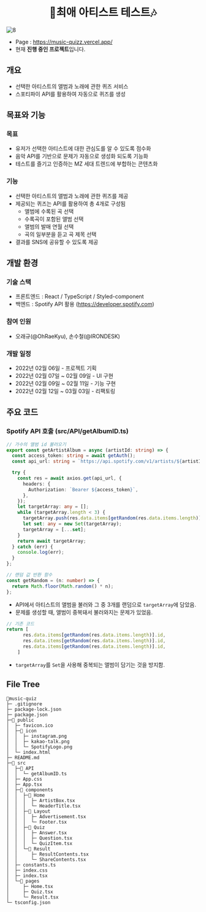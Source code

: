 <div align="center">
  <h1>🎵최애 아티스트 테스트🎶</h1>
</div>

![8](https://user-images.githubusercontent.com/87234410/154940264-8de8f832-46c7-4702-b6ad-51a2e963d4d9.jpg)

- Page : https://music-quizz.vercel.app/
- 현재 **진행 중인 프로젝트**입니다.

## 개요

- 선택한 아티스트의 앨범과 노래에 관한 퀴즈 서비스
- 스포티파이 API를 활용하여 자동으로 퀴즈를 생성

## 목표와 기능

### 목표

- 유저가 선택한 아티스트에 대한 관심도를 알 수 있도록 점수화
- 음악 API를 기반으로 문제가 자동으로 생성화 되도록 기능화
- 테스트를 즐기고 인증하는 MZ 세대 트렌드에 부합하는 콘텐츠화

### 기능

- 선택한 아티스트의 앨범과 노래에 관한 퀴즈를 제공
- 제공되는 퀴즈는 API를 활용하여 총 4개로 구성됨
  - 앨범에 수록된 곡 선택
  - 수록곡이 포함된 앨범 선택
  - 앨범의 발매 연월 선택
  - 곡의 일부분을 듣고 곡 제목 선택
- 결과를 SNS에 공유할 수 있도록 제공

## 개발 환경

### 기술 스택

- 프론트엔드 : React / TypeScript / Styled-component
- 백엔드 : Spotify API 활용 (https://developer.spotify.com)

### 참여 인원

- 오래규(@OhRaeKyu), 손수철(@IRONDESK)

### 개발 일정

- 2022년 02월 06일 - 프로젝트 기획
- 2022년 02월 07일 ~ 02월 09일 - UI 구현
- 2022년 02월 09일 ~ 02월 11일 - 기능 구현
- 2022년 02월 12일 ~ 03월 03일 - 리팩토링

## 주요 코드

### Spotify API 호출 (src/API/getAlbumID.ts)

```ts
// 가수의 앨범 id 불러오기
export const getArtistAlbum = async (artistId: string) => {
  const access_token: string = await getAuth();
  const api_url: string = `https://api.spotify.com/v1/artists/${artistId}/albums?include_groups=album&market=KR`;

  try {
    const res = await axios.get(api_url, {
      headers: {
        Authorization: `Bearer ${access_token}`,
      },
    });
    let targetArray: any = [];
    while (targetArray.length < 3) {
      targetArray.push(res.data.items[getRandom(res.data.items.length)].id);
      let set: any = new Set(targetArray);
      targetArray = [...set];
    }
    return await targetArray;
  } catch (err) {
    console.log(err);
  }
};

// 랜덤 값 반환 함수
const getRandom = (n: number) => {
  return Math.floor(Math.random() * n);
};
```
 * API에서 아티스트의 앨범을 불러와 그 중 3개를 랜덤으로 ``targetArray``에 담았음.
 * 문제를 생성할 때, 앨범이 중복돼서 불러와지는 문제가 있었음.
```ts
// 기존 코드
return [
      res.data.items[getRandom(res.data.items.length)].id,
      res.data.items[getRandom(res.data.items.length)].id,
      res.data.items[getRandom(res.data.items.length)].id,
    ]
```
 * ``targetArray``를  ``Set``을 사용해 중복되는 앨범이 담기는 것을 방지함.


## File Tree

```
📂music-quiz
├─ .gitignore
├─ package-lock.json
├─ package.json
├─📂 public
│  ├─ favicon.ico
│  ├─📂 icon
│  │  ├─ instagram.png
│  │  ├─ kakao-talk.png
│  │  └─ SpotifyLogo.png
│  └─ index.html
├─ README.md
├─📂 src
│  ├─📂 API
│  │  └─ getAlbumID.ts
│  ├─ App.css
│  ├─ App.tsx
│  ├─📂 components
│  │  ├─📂 Home
│  │  │  ├─ ArtistBox.tsx
│  │  │  └─ HeaderTitle.tsx
│  │  ├─📂 Layout
│  │  │  ├─ Advertisement.tsx
│  │  │  └─ Footer.tsx
│  │  ├─📂 Quiz
│  │  │  ├─ Answer.tsx
│  │  │  ├─ Question.tsx
│  │  │  └─ QuizItem.tsx
│  │  └─📂 Result
│  │     ├─ ResultContents.tsx
│  │     └─ ShareContents.tsx
│  ├─ constants.ts
│  ├─ index.css
│  ├─ index.tsx
│  └─📂 pages
│     ├─ Home.tsx
│     ├─ Quiz.tsx
│     └─ Result.tsx
└─ tsconfig.json
```
